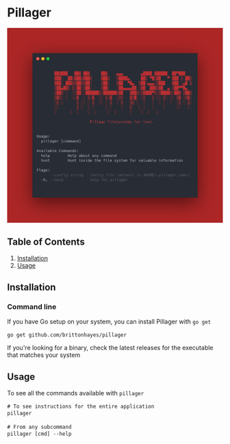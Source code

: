 # Pillager

![Image](./images/brand_image.png)

## Table of Contents

1. [Installation](#installation)
2. [Usage](#usage)

## Installation

### Command line

If you have Go setup on your system, you can install Pillager with `go get`
 
```shell script
go get github.com/brittonhayes/pillager
```

If you're looking for a binary, check the latest releases for the executable that matches your system

## Usage

To see all the commands available with `pillager`

```shell
# To see instructions for the entire application
pillager

# From any subcommand
pillager [cmd] --help
```
